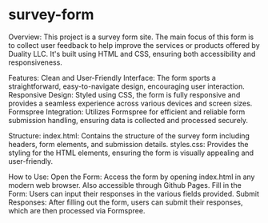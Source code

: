 # survey-form

Overview:
This project is a survey form site. The main focus of this form is to collect user feedback to help improve the services or products offered by Duality LLC. It's built using HTML and CSS, ensuring both accessibility and responsiveness.

Features:
Clean and User-Friendly Interface: The form sports a straightforward, easy-to-navigate design, encouraging user interaction.
Responsive Design: Styled using CSS, the form is fully responsive and provides a seamless experience across various devices and screen sizes.
Formspree Integration: Utilizes Formspree for efficient and reliable form submission handling, ensuring data is collected and processed securely.

Structure:
index.html: Contains the structure of the survey form including headers, form elements, and submission details.
styles.css: Provides the styling for the HTML elements, ensuring the form is visually appealing and user-friendly.

How to Use:
Open the Form: Access the form by opening index.html in any modern web browser.
Also accessible through Github Pages.
Fill in the Form: Users can input their responses in the various fields provided.
Submit Responses: After filling out the form, users can submit their responses, which are then processed via Formspree.
